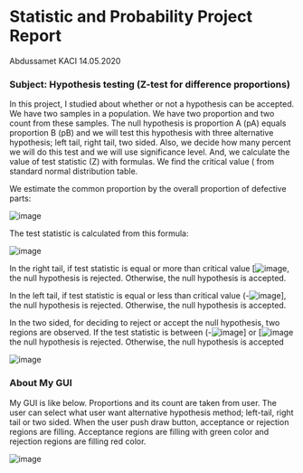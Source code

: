 #                                                     Statistic and Probability Project Report
Abdussamet KACI                                                                                                            14.05.2020
### Subject: Hypothesis testing (Z-test for difference proportions)
In this project, I studied about whether or not a hypothesis can be accepted. We have two samples in a population. We have two proportion and two count from these samples. The null hypothesis is proportion A (pA) equals proportion B (pB) and we will test this hypothesis with three alternative hypothesis; left tail, right tail, two sided. Also, we decide how many percent we will do this test and we will use significance level. And, we calculate the value of test statistic (Z) with formulas. We find the critical value (   from standard normal distribution table.

We estimate the common proportion by the overall proportion of defective parts: 

![image](https://user-images.githubusercontent.com/61049743/94153798-e2f47b00-fe85-11ea-9016-9d38f7fffcd1.png)

The test statistic is calculated from this formula: 

![image](https://user-images.githubusercontent.com/61049743/94153973-12a38300-fe86-11ea-873d-798c061cf82c.png)

In the right tail, if test statistic is equal or more than critical value [![image](https://user-images.githubusercontent.com/61049743/94154205-55fdf180-fe86-11ea-979f-80743998095c.png), the null hypothesis is rejected. Otherwise, the null hypothesis is accepted.  

In the left tail, if test statistic is equal or less than critical value (-![image](https://user-images.githubusercontent.com/61049743/94154438-8ba2da80-fe86-11ea-802a-10533930a8b5.png)], the null hypothesis is rejected. Otherwise, the null hypothesis is accepted.  

In the two sided, for deciding to reject or accept the null hypothesis, two regions are observed. If the test statistic is between (-![image](https://user-images.githubusercontent.com/61049743/94154705-dae90b00-fe86-11ea-9d0d-b9b4c401f3db.png)] or [![image](https://user-images.githubusercontent.com/61049743/94154882-066bf580-fe87-11ea-8417-8695e2ee9677.png) the null hypothesis is rejected. Otherwise, the null hypothesis is accepted  

![image](https://user-images.githubusercontent.com/61049743/94155199-5c409d80-fe87-11ea-8def-176c22ea7f2e.png)

### About My GUI
My GUI is like below. Proportions and its count are taken from user. The user can select what user want alternative hypothesis method; left-tail, right tail or two sided.  When the user push draw button, acceptance or rejection regions are filling. Acceptance regions are filling with green color and rejection regions are filling red color.

![image](https://user-images.githubusercontent.com/61049743/94155377-8f832c80-fe87-11ea-9455-a76d0fa9857d.png)
